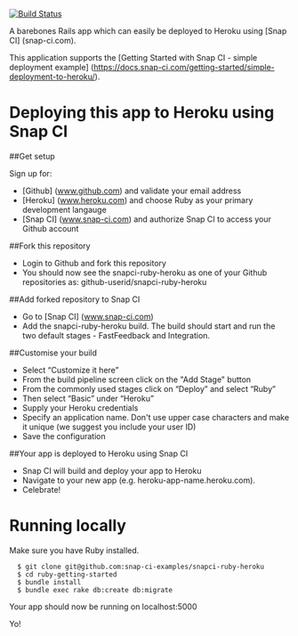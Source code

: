 [![Build Status](https://snap-ci.com/snap-ci-examples/snapci-ruby-heroku/branch/master/build_image)](https://snap-ci.com/snap-ci-examples/snapci-ruby-heroku/branch/master)

A barebones Rails app which can easily be deployed to Heroku using [Snap CI] (snap-ci.com).

This application supports the [Getting Started with Snap CI - simple deployment example] (https://docs.snap-ci.com/getting-started/simple-deployment-to-heroku/).

# Deploying this app to Heroku using Snap CI

##Get setup 

Sign up for:
* [Github] (www.github.com) and validate your email address
* [Heroku] (www.heroku.com) and choose Ruby as your primary development langauge
* [Snap CI] (www.snap-ci.com) and authorize Snap CI to access your Github account

##Fork this repository 

* Login to Github and fork this repository
* You should now see the snapci-ruby-heroku as one of your Github repositories as: github-userid/snapci-ruby-heroku

##Add forked repository to Snap CI

* Go to [Snap CI] (www.snap-ci.com)
* Add the snapci-ruby-heroku build. The build should start and run the two default stages - FastFeedback and Integration. 

##Customise your build

* Select “Customize it here” 
* From the build pipeline screen click on the "Add Stage" button 
* From the commonly used stages click on “Deploy” and select “Ruby” 
* Then select “Basic” under “Heroku” 
* Supply your Heroku credentials
* Specify an application name. Don't use upper case characters and make it unique (we suggest you include your user ID)
* Save the configuration


##Your app is deployed to Heroku using Snap CI

* Snap CI will build and deploy your app to Heroku
* Navigate to your new app (e.g. heroku-app-name.heroku.com).  
* Celebrate!

# Running locally

Make sure you have Ruby installed. 

      $ git clone git@github.com:snap-ci-examples/snapci-ruby-heroku
      $ cd ruby-getting-started
      $ bundle install
      $ bundle exec rake db:create db:migrate

Your app should now be running on localhost:5000

Yo!
